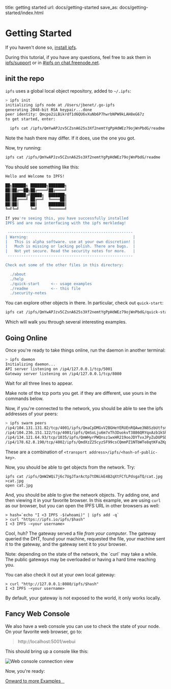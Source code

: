 title: getting started
url: docs/getting-started
save_as: docs/getting-started/index.html

# Getting Started

If you haven't done so, [install ipfs](../install).

During this tutorial, if you have any questions, feel free to ask them in [ipfs/support](https://github.com/ipfs/support) or in [#ipfs on chat.freenode.net](irc://chat.freenode.net/%23ipfs).

## init the repo

`ipfs` uses a global local object repository, added to `~/.ipfs`:

```sh
> ipfs init
initializing ipfs node at /Users/jbenet/.go-ipfs
generating 2048-bit RSA keypair...done
peer identity: Qmcpo2iLBikrdf1d6QU6vXuNb6P7hwrbNPW9kLAH8eG67z
to get started, enter:

  ipfs cat /ipfs/QmYwAPJzv5CZsnA625s3Xf2nemtYgPpHdWEz79ojWnPbdG/readme

```

<div class="alert alert-info">
Note the hash there may differ. If it does, use the one you got.
</div>

Now, try running:

```sh
ipfs cat /ipfs/QmYwAPJzv5CZsnA625s3Xf2nemtYgPpHdWEz79ojWnPbdG/readme
```

You should see something like this:

```sh
Hello and Welcome to IPFS!

██╗██████╗ ███████╗███████╗
██║██╔══██╗██╔════╝██╔════╝
██║██████╔╝█████╗  ███████╗
██║██╔═══╝ ██╔══╝  ╚════██║
██║██║     ██║     ███████║
╚═╝╚═╝     ╚═╝     ╚══════╝

If you're seeing this, you have successfully installed
IPFS and are now interfacing with the ipfs merkledag!

 -------------------------------------------------------
| Warning:                                              |
|   This is alpha software. use at your own discretion! |
|   Much is missing or lacking polish. There are bugs.  |
|   Not yet secure. Read the security notes for more.   |
 -------------------------------------------------------

Check out some of the other files in this directory:

  ./about
  ./help
  ./quick-start     <-- usage examples
  ./readme          <-- this file
  ./security-notes

```

You can explore other objects in there. In particular, check out `quick-start`:


```sh
ipfs cat /ipfs/QmYwAPJzv5CZsnA625s3Xf2nemtYgPpHdWEz79ojWnPbdG/quick-start
```

Which will walk you through several interesting examples.

## Going Online

Once you're ready to take things online, run the daemon in another terminal:

```sh
> ipfs daemon
Initializing daemon...
API server listening on /ip4/127.0.0.1/tcp/5001
Gateway server listening on /ip4/127.0.0.1/tcp/8080
```

Wait for all three lines to appear.

<div class="alert alert-info">
Make note of the tcp ports you get. if they are different, use yours in the commands below.
</div>

Now, if you're connected to the network,
you should be able to see the ipfs addresses of your peers:

```sh
> ipfs swarm peers
/ip4/104.131.131.82/tcp/4001/ipfs/QmaCpDMGvV2BGHeYERUEnRQAwe3N8SzbUtfsmvsqQLuvuJ
/ip4/104.236.151.122/tcp/4001/ipfs/QmSoLju6m7xTh3DuokvT3886QRYqxAzb1kShaanJgW36yx
/ip4/134.121.64.93/tcp/1035/ipfs/QmWHyrPWQnsz1wxHR219ooJDYTvxJPyZuDUPSDpdsAovN5
/ip4/178.62.8.190/tcp/4002/ipfs/QmdXzZ25cyzSF99csCQmmPZ1NTbWTe8qtKFaZKpZQPdTFB
```

These are a combination of `<transport address>/ipfs/<hash-of-public-key>`.

Now, you should be able to get objects from the network. Try:

```
ipfs cat /ipfs/QmW2WQi7j6c7UgJTarActp7tDNikE4B2qXtFCfLPdsgaTQ/cat.jpg >cat.jpg
open cat.jpg
```

And, you should be able to give the network objects. Try adding one, and then
viewing it in your favorite browser. In this example, we are using `curl`
as our browser, but you can open the IPFS URL in other browsers as well:

```
> hash=`echo "I <3 IPFS -$(whoami)" | ipfs add -q`
> curl "https://ipfs.io/ipfs/$hash"
I <3 IPFS -<your username>
```

Cool, huh? The gateway served a file _from your computer_. The gateway queried
the DHT, found your machine, requested the file, your machine sent it to the
gateway, and the gateway sent it to your browser.

<div class="alert alert-warning">
Note: depending on the state of the network, the `curl` may take a while. The public gateways may be overloaded or having a hard time reaching you.
</div>

You can also check it out at your own local gateway:

```
> curl "http://127.0.0.1:8080/ipfs/$hash"
I <3 IPFS -<your username>
```

By default, your gateway is not exposed to the world, it only works locally.

## Fancy Web Console

We also have a web console you can use to check the state of your node.
On your favorite web browser, go to:

> http://localhost:5001/webui

This should bring up a console like this:

<img class="screenshot" alt="Web console connection view" src="{{ baseurl }}/media/webui-connection.png">

Now, you're ready:

<a class="btn btn-success btn-lg" href="../examples" role="button">
  Onward to more Examples &nbsp;&nbsp;<i class="fa fa-arrow-right"></i>
</a>
